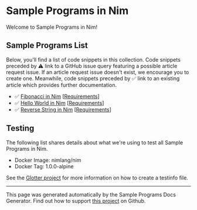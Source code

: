 # Sample Programs in Nim

Welcome to Sample Programs in Nim!

## Sample Programs List

Below, you'll find a list of code snippets in this collection. Code snippets preceded by :warning: link to a GitHub issue query featuring a possible article request issue. If an article request issue doesn't exist, we encourage you to create one. Meanwhile, code snippets preceded by :white_check_mark: link to an existing article which provides further documentation.

- :white_check_mark: [Fibonacci in Nim](https://sample-programs.therenegadecoder.com/projects/fibonacci/nim) [[Requirements](https://sample-programs.therenegadecoder.com/projects/fibonacci)]
- :white_check_mark: [Hello World in Nim](https://sample-programs.therenegadecoder.com/projects/hello-world/nim) [[Requirements](https://sample-programs.therenegadecoder.com/projects/hello-world)]
- :white_check_mark: [Reverse String in Nim](https://sample-programs.therenegadecoder.com/projects/reverse-string/nim) [[Requirements](https://sample-programs.therenegadecoder.com/projects/reverse-string)]

## Testing

The following list shares details about what we're using to test all Sample Programs in Nim.

- Docker Image: nimlang/nim
- Docker Tag: 1.0.0-alpine

See the [Glotter project](https://github.com/auroq/glotter) for more information on how to create a testinfo file.

---

This page was generated automatically by the Sample Programs Docs Generator. Find out how to support [this project](https://github.com/TheRenegadeCoder/sample-programs-docs-generator) on Github.